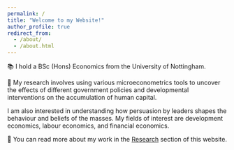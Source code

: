```yaml
---
permalink: /
title: "Welcome to my Website!"
author_profile: true
redirect_from: 
  - /about/
  - /about.html
---
```


📚 I hold a BSc (Hons) Economics from the University of Nottingham.

🔬 My research involves using various microeconometrics tools to uncover the effects of different government policies and developmental interventions on the accumulation of human capital. 

I am also interested in understanding how persuasion by leaders shapes the behaviour and beliefs of the masses. My fields of interest are development economics, labour economics, and financial economics.

📖 You can read more about my work in the [Research](https://nts4real.github.io/NeronSifflore.github.io//publications/) section of this website.
